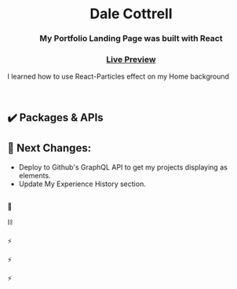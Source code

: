 <div align="center">
  <h1><br>Dale Cottrell</h1>
  <h3>My Portfolio Landing Page was built with React</h3>
  <h3><a href="https://github.com/traceWater/my-portfolio2.0/" target="_blank">Live Preview</a></h3>
</div>

  <p>I learned how to use React-Particles effect on my Home background</p>
</div>

<br>

## ✔️ Packages & APIs



## 🌱 Next Changes:

- Deploy to Github's GraphQL API to get my projects displaying as elements.
- Update My Experience History section.
##
 🎸

⛓️

⚡

⚡

⚡